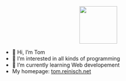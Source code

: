 <div id="header" align="center">
<img src="https://giphy.com/embed/h408T6Y5GfmXBKW62l/giphy.gif" width="100">
</div>

- 👋 Hi, I’m Tom
- 👀 I’m interested in all kinds of programming
- 🌱 I’m currently learning Web developement
- My homepage: <a href='http://tom.reinisch.net'>tom.reinisch.net</a>
<!-- - 💞️ I’m looking to collaborate on -->
<!-- - 📫 How to reach me ... -->

<!---
Tom1432006/Tom1432006 is a ✨ special ✨ repository because its `README.md` (this file) appears on your GitHub profile.
You can click the Preview link to take a look at your changes.
--->

